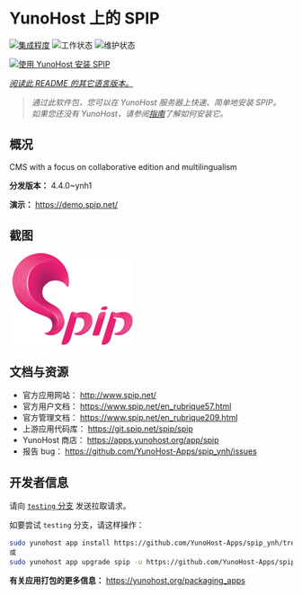<!--
注意：此 README 由 <https://github.com/YunoHost/apps/tree/master/tools/readme_generator> 自动生成
请勿手动编辑。
-->

# YunoHost 上的 SPIP

[![集成程度](https://apps.yunohost.org/badge/integration/spip)](https://ci-apps.yunohost.org/ci/apps/spip/)
![工作状态](https://apps.yunohost.org/badge/state/spip)
![维护状态](https://apps.yunohost.org/badge/maintained/spip)

[![使用 YunoHost 安装 SPIP](https://install-app.yunohost.org/install-with-yunohost.svg)](https://install-app.yunohost.org/?app=spip)

*[阅读此 README 的其它语言版本。](./ALL_README.md)*

> *通过此软件包，您可以在 YunoHost 服务器上快速、简单地安装 SPIP。*  
> *如果您还没有 YunoHost，请参阅[指南](https://yunohost.org/install)了解如何安装它。*

## 概况

CMS with a focus on collaborative edition and multilingualism

**分发版本：** 4.4.0~ynh1

**演示：** <https://demo.spip.net/>

## 截图

![SPIP 的截图](./doc/screenshots/220px-Logo_SPIP.png)

## 文档与资源

- 官方应用网站： <http://www.spip.net/>
- 官方用户文档： <https://www.spip.net/en_rubrique57.html>
- 官方管理文档： <https://www.spip.net/en_rubrique209.html>
- 上游应用代码库： <https://git.spip.net/spip/spip>
- YunoHost 商店： <https://apps.yunohost.org/app/spip>
- 报告 bug： <https://github.com/YunoHost-Apps/spip_ynh/issues>

## 开发者信息

请向 [`testing` 分支](https://github.com/YunoHost-Apps/spip_ynh/tree/testing) 发送拉取请求。

如要尝试 `testing` 分支，请这样操作：

```bash
sudo yunohost app install https://github.com/YunoHost-Apps/spip_ynh/tree/testing --debug
或
sudo yunohost app upgrade spip -u https://github.com/YunoHost-Apps/spip_ynh/tree/testing --debug
```

**有关应用打包的更多信息：** <https://yunohost.org/packaging_apps>
